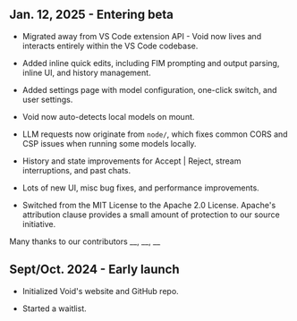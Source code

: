 




## Jan. 12, 2025 - Entering beta


- Migrated away from VS Code extension API - Void now lives and interacts entirely within the VS Code codebase.

- Added inline quick edits, including FIM prompting and output parsing, inline UI, and history management.

- Added settings page with model configuration, one-click switch, and user settings.

- Void now auto-detects local models on mount.

- LLM requests now originate from `node/`, which fixes common CORS and CSP issues when running some models locally.

- History and state improvements for Accept | Reject, stream interruptions, and past chats.

- Lots of new UI, misc bug fixes, and performance improvements.

- Switched from the MIT License to the Apache 2.0 License. Apache's attribution clause provides a small amount of protection to our source initiative.

Many thanks to our contributors __, __, __

## Sept/Oct. 2024 - Early launch

- Initialized Void's website and GitHub repo.

- Started a waitlist.

